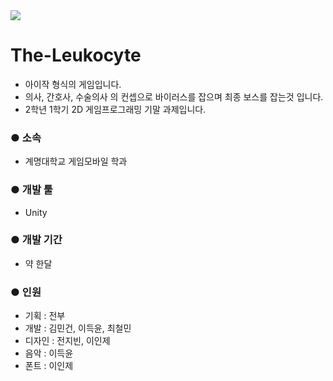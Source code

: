 <div>
  <img src="https://user-images.githubusercontent.com/20456842/79225048-1c689980-7e97-11ea-94c4-b1f96303267d.PNG">
</div>

# The-Leukocyte
 * 아이작 형식의 게임입니다.
 * 의사, 간호사, 수술의사 의 컨셉으로 바이러스를 잡으며 최종 보스를 잡는것 입니다.
 * 2학년 1학기 2D 게임프로그래밍 기말 과제입니다.

### ● 소속
 * 계명대학교 게임모바일 학과

### ● 개발 툴
 * Unity
 
### ● 개발 기간
 * 약 한달

### ● 인원
 * 기획 : 전부
 * 개발 : 김민건, 이득윤, 최철민
 * 디자인 : 전지빈, 이인제
 * 음악 : 이득윤
 * 폰트 : 이인제
